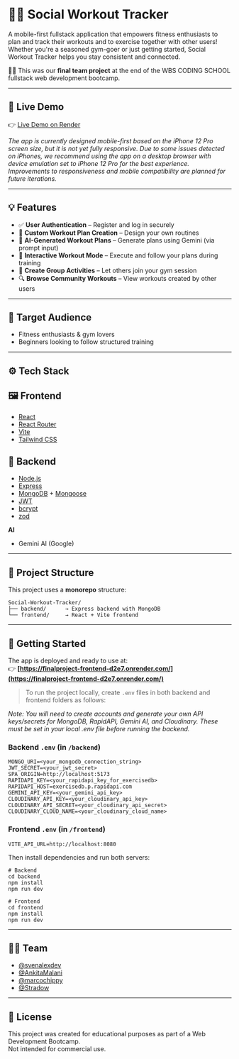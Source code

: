 # 🏋️‍♂️ Social Workout Tracker

A mobile-first fullstack application that empowers fitness enthusiasts to plan and track their workouts and to exercise together with other users! Whether you're a seasoned gym-goer or just getting started, Social Workout Tracker helps you stay consistent and connected.

👨‍💻 This was our **final team project** at the end of the WBS CODING SCHOOL fullstack web development bootcamp.

---

## 📱 Live Demo

👉 [Live Demo on Render](https://finalproject-frontend-d2e7.onrender.com/)

*The app is currently designed mobile-first based on the iPhone 12 Pro screen size, but it is not yet fully responsive. Due to some issues detected on iPhones, we recommend using the app on a desktop browser with device emulation set to iPhone 12 Pro for the best experience. Improvements to responsiveness and mobile compatibility are planned for future iterations.*

---

## 💡 Features

- ✅ **User Authentication** – Register and log in securely
- 📝 **Custom Workout Plan Creation** – Design your own routines
- 🤖 **AI-Generated Workout Plans** – Generate plans using Gemini (via prompt input)
- 🏃 **Interactive Workout Mode** – Execute and follow your plans during training
- 📅 **Create Group Activities** – Let others join your gym session
- 🔍 **Browse Community Workouts** – View workouts created by other users

---

## 👥 Target Audience

- Fitness enthusiasts & gym lovers
- Beginners looking to follow structured training

---

## ⚙️ Tech Stack

## 🖼️ Frontend

- [React](https://reactjs.org/)
- [React Router](https://reactrouter.com/)
- [Vite](https://vitejs.dev/)
- [Tailwind CSS](https://tailwindcss.com/)

## 🔧 Backend

- [Node.js](https://nodejs.org/)
- [Express](https://expressjs.com/)
- [MongoDB](https://www.mongodb.com/) + [Mongoose](https://mongoosejs.com/)
- [JWT](https://jwt.io/)
- [bcrypt](https://github.com/kelektiv/node.bcrypt.js)
- [zod](https://github.com/colinhacks/zod)

**AI**
- Gemini AI (Google)

---

## 📁 Project Structure

This project uses a **monorepo** structure:

    Social-Workout-Tracker/
    ├── backend/      → Express backend with MongoDB
    └── frontend/     → React + Vite frontend

---

## 🚀 Getting Started

The app is deployed and ready to use at:  
👉 **[https://finalproject-frontend-d2e7.onrender.com/](https://finalproject-frontend-d2e7.onrender.com/)**

> To run the project locally, create `.env` files in both backend and frontend folders as follows:

*Note: You will need to create accounts and generate your own API keys/secrets for MongoDB, RapidAPI, Gemini AI, and Cloudinary. These must be set in your local .env file before running the backend.*

### Backend `.env` (in `/backend`)

    MONGO_URI=<your_mongodb_connection_string>
    JWT_SECRET=<your_jwt_secret>
    SPA_ORIGIN=http://localhost:5173
    RAPIDAPI_KEY=<your_rapidapi_key_for_exercisedb>
    RAPIDAPI_HOST=exercisedb.p.rapidapi.com
    GEMINI_API_KEY=<your_gemini_api_key>
    CLOUDINARY_API_KEY=<your_cloudinary_api_key>
    CLOUDINARY_API_SECRET=<your_cloudinary_api_secret>
    CLOUDINARY_CLOUD_NAME=<your_cloudinary_cloud_name>

### Frontend `.env` (in `/frontend`)

    VITE_API_URL=http://localhost:8080

Then install dependencies and run both servers:

    # Backend
    cd backend
    npm install
    npm run dev

    # Frontend
    cd frontend
    npm install
    npm run dev

---

## 👨‍💻 Team

- [@svenalexdev](https://github.com/your-github-handle)
- [@AnkitaMalani](https://github.com/AnkitaMalani)
- [@marcochippy](https://github.com/marcochippy)  
- [@Stradow](https://github.com/Stradow)

---

## 📜 License

This project was created for educational purposes as part of a Web Development Bootcamp.  
Not intended for commercial use.
